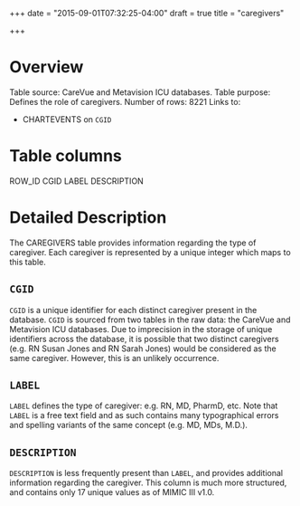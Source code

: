 +++
date = "2015-09-01T07:32:25-04:00"
draft = true
title = "caregivers"

+++


# Overview

Table source: CareVue and Metavision ICU databases.
Table purpose: Defines the role of caregivers.
Number of rows: 8221
Links to: 
* CHARTEVENTS on `CGID`

# Table columns

ROW\_ID
CGID
LABEL
DESCRIPTION

# Detailed Description

The CAREGIVERS table provides information regarding the type of caregiver. Each caregiver is represented by a unique integer which maps to this table.

## `CGID`

`CGID` is a unique identifier for each distinct caregiver present in the database. `CGID` is sourced from two tables in the raw data: the CareVue and Metavision ICU databases. Due to imprecision in the storage of unique identifiers across the database, it is possible that two distinct caregivers (e.g. RN Susan Jones and RN Sarah Jones) would be considered as the same caregiver. However, this is an unlikely occurrence.

## `LABEL`

`LABEL` defines the type of caregiver: e.g. RN, MD, PharmD, etc. Note that `LABEL` is a free text field and as such contains many typographical errors and spelling variants of the same concept (e.g. MD, MDs, M.D.).

## `DESCRIPTION`

`DESCRIPTION` is less frequently present than `LABEL`, and provides additional information regarding the caregiver. This column is much more structured, and contains only 17 unique values as of MIMIC III v1.0.
